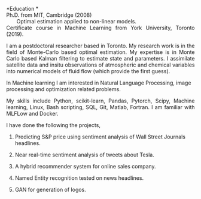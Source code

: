 
<p align="justify">
*Education *
  <br/>
Ph.D. from MIT, Cambridge (2008)
  <br/>
&nbsp;&nbsp;&nbsp;&nbsp;&nbsp;&nbsp;  Optimal estimation applied to non-linear models.
  
<br/>  
Certificate course in Machine Learning from York University, Toronto (2019).
  
</p>

<p align="justify">
I am a postdoctoral researcher based in Toronto.  My research work is in the field of Monte-Carlo based optimal estimation.
My expertise is in Monte Carlo based Kalman filtering to estimate state and parameters. I assimilate satellite data and insitu observations of atmospheric and chemical variables into numerical models of fluid flow (which provide the first guess). 
 
<br/> 
 
In Machine learning I am interested in  Natural Language Processing, image processing and optimization related problems.
</p>

<p align="justify">
My skills include Python, scikit-learn, Pandas, Pytorch, Scipy, Machine learning, Linux, Bash scripting, SQL, Git, Matlab, Fortran.
I am familiar with MLFLow and Docker.
</p>

I have done the following the projects,

1. Predicting S&P price using sentiment analysis of Wall Street Journals headlines.

2. Near real-time sentiment analysis of tweets about Tesla.

3. A hybrid recommender system for online sales company.

4. Named Entity recognition tested on news headlines.

5. GAN for generation of logos.

